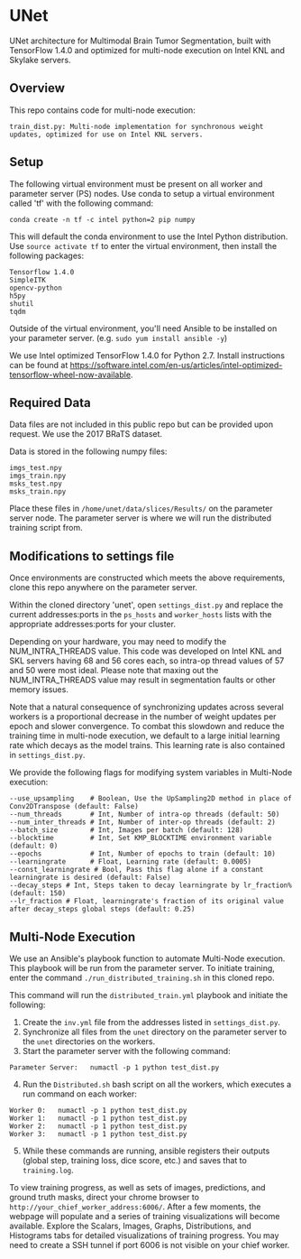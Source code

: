 # UNet

UNet architecture for Multimodal Brain Tumor Segmentation, built with TensorFlow 1.4.0 and optimized for multi-node execution on Intel KNL and Skylake servers.

## Overview

This repo contains code for multi-node execution:

	train_dist.py: Multi-node implementation for synchronous weight updates, optimized for use on Intel KNL servers.

## Setup

The following virtual environment must be present on all worker and parameter server (PS) nodes. Use conda to setup a virtual environment called 'tf' with the following command:

```
conda create -n tf -c intel python=2 pip numpy
```

This will default the conda environment to use the Intel Python distribution. Use `source activate tf` to enter the virtual environment, then install the following packages:

```
Tensorflow 1.4.0
SimpleITK
opencv-python
h5py
shutil
tqdm
```

Outside of the virtual environment, you'll need Ansible to be installed on your parameter server. (e.g. `sudo yum install ansible -y`)

We use Intel optimized TensorFlow 1.4.0 for Python 2.7. Install instructions can be found at https://software.intel.com/en-us/articles/intel-optimized-tensorflow-wheel-now-available.

## Required Data

Data files are not included in this public repo but can be provided upon request. We use the 2017 BRaTS dataset.

Data is stored in the following numpy files: 

```
imgs_test.npy
imgs_train.npy
msks_test.npy
msks_train.npy
```

Place these files in `/home/unet/data/slices/Results/` on the parameter server node. The parameter server is where we will run the distributed training script from.

## Modifications to settings file

Once environments are constructed which meets the above requirements, clone this repo anywhere on the parameter server.

Within the cloned directory 'unet', open `settings_dist.py` and replace the current addresses:ports in the `ps_hosts` and `worker_hosts` lists with the appropriate addresses:ports for your cluster.

Depending on your hardware, you may need to modify the NUM_INTRA_THREADS value. This code was developed on Intel KNL and SKL servers having 68 and 56 cores each, so intra-op thread values of 57 and 50 were most ideal. Please note that maxing out the NUM_INTRA_THREADS value may result in segmentation faults or other memory issues.

Note that a natural consequence of synchronizing updates across several workers is a proportional decrease in the number of weight updates per epoch and slower convergence. To combat this slowdown and reduce the training time in multi-node execution, we default to a large initial learning rate which decays as the model trains. This learning rate is also contained in `settings_dist.py`.

We provide the following flags for modifying system variables in Multi-Node execution: 

```
--use_upsampling    # Boolean, Use the UpSampling2D method in place of Conv2DTranspose (default: False)
--num_threads       # Int, Number of intra-op threads (default: 50)
--num_inter_threads # Int, Number of inter-op threads (default: 2)
--batch_size        # Int, Images per batch (default: 128)
--blocktime         # Int, Set KMP_BLOCKTIME environment variable (default: 0)
--epochs            # Int, Number of epochs to train (default: 10)
--learningrate      # Float, Learning rate (default: 0.0005)
--const_learningrate # Bool, Pass this flag alone if a constant learningrate is desired (default: False)
--decay_steps # Int, Steps taken to decay learningrate by lr_fraction% (default: 150)
--lr_fraction # Float, learningrate's fraction of its original value after decay_steps global steps (default: 0.25)
```

## Multi-Node Execution

We use an Ansible's playbook function to automate Multi-Node execution. This playbook will be run from the parameter server.
To initiate training, enter the command `./run_distributed_training.sh` in this cloned repo.

This command will run the `distributed_train.yml` playbook and initiate the following:

1. Create the `inv.yml` file from the addresses listed in `settings_dist.py`.
2. Synchronize all files from the `unet` directory on the parameter server to the `unet` directories on the workers.
3. Start the parameter server with the following command:

```
Parameter Server:	numactl -p 1 python test_dist.py 
```

4. Run the `Distributed.sh` bash script on all the workers, which executes a run command on each worker:

```
Worker 0:	numactl -p 1 python test_dist.py 
Worker 1:	numactl -p 1 python test_dist.py 
Worker 2:	numactl -p 1 python test_dist.py
Worker 3:	numactl -p 1 python test_dist.py 
```

5. While these commands are running, ansible registers their outputs (global step, training loss, dice score, etc.) and saves that to `training.log`. 

To view training progress, as well as sets of images, predictions, and ground truth masks, direct your chrome browser to `http://your_chief_worker_address:6006/`. After a few moments, the webpage will populate and a series of training visualizations will become available. Explore the Scalars, Images, Graphs, Distributions, and Histograms tabs for detailed visualizations of training progress. You may need to create a SSH tunnel if port 6006 is not visible on your chief worker.









